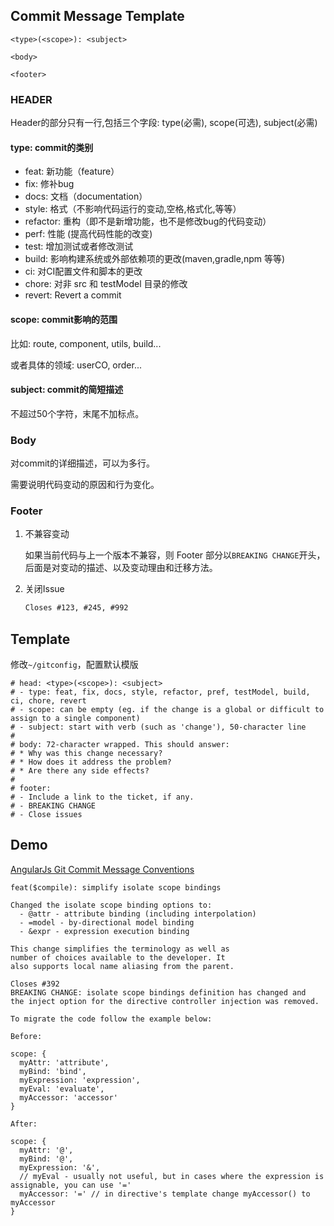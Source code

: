 ## Commit Message Template

```
<type>(<scope>): <subject>

<body>

<footer>
```

### HEADER
Header的部分只有一行,包括三个字段: type(必需), scope(可选), subject(必需)

#### type:  commit的类别

- feat: 新功能（feature）
- fix: 修补bug
- docs: 文档（documentation）
- style:  格式（不影响代码运行的变动,空格,格式化,等等）
- refactor: 重构（即不是新增功能，也不是修改bug的代码变动）
- perf: 性能 (提高代码性能的改变)
- test: 增加测试或者修改测试
- build: 影响构建系统或外部依赖项的更改(maven,gradle,npm 等等)
- ci: 对CI配置文件和脚本的更改
- chore: 对非 src 和 testModel 目录的修改
- revert: Revert a commit

#### scope: commit影响的范围

比如: route, component, utils, build...

或者具体的领域: userCO, order...

#### subject: commit的简短描述

不超过50个字符，末尾不加标点。

### Body

对commit的详细描述，可以为多行。

需要说明代码变动的原因和行为变化。

### Footer

1. 不兼容变动

   如果当前代码与上一个版本不兼容，则 Footer 部分以`BREAKING CHANGE`开头，后面是对变动的描述、以及变动理由和迁移方法。

2. 关闭Issue

   ```txt
   Closes #123, #245, #992
   ```

## Template

修改`~/gitconfig`，配置默认模版

```
# head: <type>(<scope>): <subject>
# - type: feat, fix, docs, style, refactor, pref, testModel, build, ci, chore, revert
# - scope: can be empty (eg. if the change is a global or difficult to assign to a single component)
# - subject: start with verb (such as 'change'), 50-character line
#
# body: 72-character wrapped. This should answer:
# * Why was this change necessary?
# * How does it address the problem?
# * Are there any side effects?
#
# footer: 
# - Include a link to the ticket, if any.
# - BREAKING CHANGE
# - Close issues
```



## Demo

[AngularJs Git Commit Message Conventions](https://docs.google.com/document/d/1QrDFcIiPjSLDn3EL15IJygNPiHORgU1_OOAqWjiDU5Y)

```
feat($compile): simplify isolate scope bindings

Changed the isolate scope binding options to:
  - @attr - attribute binding (including interpolation)
  - =model - by-directional model binding
  - &expr - expression execution binding

This change simplifies the terminology as well as
number of choices available to the developer. It
also supports local name aliasing from the parent.

Closes #392
BREAKING CHANGE: isolate scope bindings definition has changed and
the inject option for the directive controller injection was removed.

To migrate the code follow the example below:

Before:

scope: {
  myAttr: 'attribute',
  myBind: 'bind',
  myExpression: 'expression',
  myEval: 'evaluate',
  myAccessor: 'accessor'
}

After:

scope: {
  myAttr: '@',
  myBind: '@',
  myExpression: '&',
  // myEval - usually not useful, but in cases where the expression is assignable, you can use '='
  myAccessor: '=' // in directive's template change myAccessor() to myAccessor
}

```

